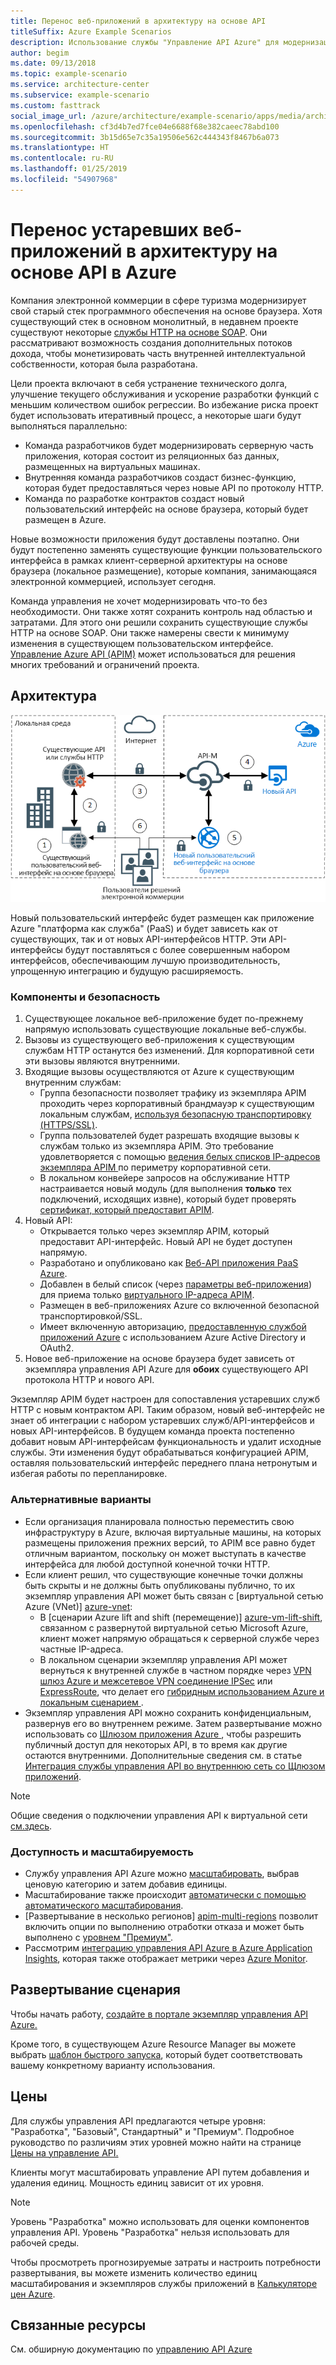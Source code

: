 ```yaml
---
title: Перенос веб-приложений в архитектуру на основе API
titleSuffix: Azure Example Scenarios
description: Использование службы "Управление API Azure" для модернизации устаревшего веб-приложения.
author: begim
ms.date: 09/13/2018
ms.topic: example-scenario
ms.service: architecture-center
ms.subservice: example-scenario
ms.custom: fasttrack
social_image_url: /azure/architecture/example-scenario/apps/media/architecture-apim-api-scenario.png
ms.openlocfilehash: cf3d4b7ed7fce04e6688f68e382caeec78abd100
ms.sourcegitcommit: 3b15d65e7c35a19506e562c444343f8467b6a073
ms.translationtype: HT
ms.contentlocale: ru-RU
ms.lasthandoff: 01/25/2019
ms.locfileid: "54907968"
---
```

# <a name="migrating-a-legacy-web-application-to-an-api-based-architecture-on-azure"></a>Перенос устаревших веб-приложений в архитектуру на основе API в Azure

Компания электронной коммерции в сфере туризма модернизирует свой старый стек программного обеспечения на основе браузера. Хотя существующий стек в основном монолитный, в недавнем проекте существуют некоторые [службы HTTP на основе SOAP][soap]. Они рассматривают возможность создания дополнительных потоков дохода, чтобы монетизировать часть внутренней интеллектуальной собственности, которая была разработана.

Цели проекта включают в себя устранение технического долга, улучшение текущего обслуживания и ускорение разработки функций с меньшим количеством ошибок регрессии. Во избежание риска проект будет использовать итеративный процесс, а некоторые шаги будут выполняться параллельно:

- Команда разработчиков будет модернизировать серверную часть приложения, которая состоит из реляционных баз данных, размещенных на виртуальных машинах.
- Внутренняя команда разработчиков создаст бизнес-функцию, которая будет предоставляться через новые API по протоколу HTTP.
- Команда по разработке контрактов создаст новый пользовательский интерфейс на основе браузера, который будет размещен в Azure.

Новые возможности приложения будут доставлены поэтапно. Они будут постепенно заменять существующие функции пользовательского интерфейса в рамках клиент-серверной архитектуры на основе браузера (локальное размещение), которые компания, занимающаяся электронной коммерцией, использует сегодня.

Команда управления не хочет модернизировать что-то без необходимости. Они также хотят сохранить контроль над областью и затратами. Для этого они решили сохранить существующие службы HTTP на основе SOAP. Они также намерены свести к минимуму изменения в существующем пользовательском интерфейсе. [Управление Azure API (APIM)][apim] может использоваться для решения многих требований и ограничений проекта.

## <a name="architecture"></a>Архитектура

![Схема архитектуры][architecture]

Новый пользовательский интерфейс будет размещен как приложение Azure "платформа как служба" (PaaS) и будет зависеть как от существующих, так и от новых API-интерфейсов HTTP. Эти API-интерфейсы будут поставляться с более совершенным набором интерфейсов, обеспечивающим лучшую производительность, упрощенную интеграцию и будущую расширяемость.

### <a name="components-and-security"></a>Компоненты и безопасность

1. Существующее локальное веб-приложение будет по-прежнему напрямую использовать существующие локальные веб-службы.
2. Вызовы из существующего веб-приложения к существующим службам HTTP останутся без изменений. Для корпоративной сети эти вызовы являются внутренними.
3. Входящие вызовы осуществляются от Azure к существующим внутренним службам:
    - Группа безопасности позволяет трафику из экземпляра APIM проходить через корпоративный брандмауэр к существующим локальным службам, [используя безопасную транспортировку (HTTPS/SSL)][apim-ssl].
    - Группа пользователей будет разрешать входящие вызовы к службам только из экземпляра APIM. Это требование удовлетворяется с помощью [ведения белых списков IP-адресов экземпляра APIM ][apim-whitelist-ip] по периметру корпоративной сети.
    - В локальном конвейере запросов на обслуживание HTTP настраивается новый модуль (для выполнения **только** тех подключений, исходящих извне), который будет проверять [сертификат, который предоставит APIM][apim-mutualcert-auth].
4. Новый API:
    - Открывается только через экземпляр APIM, который предоставит API-интерфейс. Новый API не будет доступен напрямую.
    - Разработано и опубликовано как [Веб-API приложения PaaS Azure][azure-api-apps].
    - Добавлен в белый список (через [параметры веб-приложения][azure-appservice-ip-restrict]) для приема только [виртуального IP-адреса APIM][apim-faq-vip].
    - Размещен в веб-приложениях Azure со включенной безопасной транспортировкой/SSL.
    - Имеет включенную авторизацию, [предоставленную службой приложений Azure][azure-appservice-auth] с использованием Azure Active Directory и OAuth2.
5. Новое веб-приложение на основе браузера будет зависеть от экземпляра управления API Azure для **обоих** существующего API протокола HTTP и нового API.

Экземпляр APIM будет настроен для сопоставления устаревших служб HTTP с новым контрактом API. Таким образом, новый веб-интерфейс не знает об интеграции с набором устаревших служб/API-интерфейсов и новых API-интерфейсов. В будущем команда проекта постепенно добавит новым API-интерфейсам функциональность и удалит исходные службы. Эти изменения будут обрабатываться конфигурацией APIM, оставляя пользовательский интерфейс переднего плана нетронутым и избегая работы по перепланировке.

### <a name="alternatives"></a>Альтернативные варианты

- Если организация планировала полностью переместить свою инфраструктуру в Azure, включая виртуальные машины, на которых размещены приложения прежних версий, то APIM все равно будет отличным вариантом, поскольку он может выступать в качестве интерфейса для любой доступной конечной точки HTTP.
- Если клиент решил, что существующие конечные точки должны быть скрыты и не должны быть опубликованы публично, то их экземпляр управления API может быть связан с [виртуальной сетью Azure (VNet)] [ azure-vnet]:
  - В [сценарии Azure lift and shift (перемещение)] [ azure-vm-lift-shift], связанном с развернутой виртуальной сетью Microsoft Azure, клиент может напрямую обращаться к серверной службе через частные IP-адреса.
  - В локальном сценарии экземпляр управления API может вернуться к внутренней службе в частном порядке через [VPN шлюз Azure и межсетевое VPN соединение IPSec][azure-vpn] или [ExpressRoute][azure-er], что делает его [гибридным использованием Azure и локальным сценарием ][azure-hybrid].
- Экземпляр управления API можно сохранить конфиденциальным, развернув его во внутреннем режиме. Затем развертывание можно использовать со [Шлюзом приложения Azure ][azure-appgw], чтобы разрешить публичный доступ для некоторых API, в то время как другие остаются внутренними. Дополнительные сведения см. в статье [Интеграция службы управления API во внутреннюю сеть со Щлюзом приложений][apim-vnet-internal].

> [!NOTE]
> Общие сведения о подключении управления API к виртуальной сети [см.здесь][apim-vnet].

### <a name="availability-and-scalability"></a>Доступность и масштабируемость

- Службу управления API Azure можно [масштабировать][apim-scaleout], выбрав ценовую категорию и затем добавив единицы.
- Масштабирование также происходит [автоматически с помощью автоматического масштабирования][apim-autoscale].
- [Развертывание в несколько регионов] [apim-multi-regions] позволит включить опции по выполнению отработки отказа и может быть выполнено с [уровнем "Премиум"][apim-pricing].
- Рассмотрим [интеграцию управления API Azure в Azure Application Insights][azure-apim-ai], которая также отображает метрики через [Azure Monitor][azure-mon].

## <a name="deploy-the-scenario"></a>Развертывание сценария

Чтобы начать работу, [создайте в портале экземпляр управления API Azure.][apim-create]

Кроме того, в существующем Azure Resource Manager вы можете выбрать [шаблон быстрого запуска][azure-quickstart-templates-apim], который будет соответствовать вашему конкретному варианту использования.

## <a name="pricing"></a>Цены

Для службы управления API предлагаются четыре уровня: "Разработка", "Базовый", Стандартный" и "Премиум". Подробное руководство по различиям этих уровней можно найти на странице [Цены на управление API.][apim-pricing]

Клиенты могут масштабировать управление API путем добавления и удаления единиц. Мощность единиц зависит от их уровня.

> [!NOTE]
> Уровень "Разработка" можно использовать для оценки компонентов управления API. Уровень "Разработка" нельзя использовать для рабочей среды.

Чтобы просмотреть прогнозируемые затраты и настроить потребности развертывания, вы можете изменить количество единиц масштабирования и экземпляров службы приложений в [Калькуляторе цен Azure][pricing-calculator].

## <a name="related-resources"></a>Связанные ресурсы

См. обширную документацию по [управлению API Azure][apim]

<!-- links -->

[architecture]: ./media/architecture-apim-api-scenario.png
[apim-create]: /azure/api-management/get-started-create-service-instance
[apim-git]: /azure/api-management/api-management-configuration-repository-git
[apim-multi-regions]: /azure/api-management/api-management-howto-deploy-multi-region
[apim-autoscale]: /azure/api-management/api-management-howto-autoscale
[apim-scaleout]: /azure/api-management/upgrade-and-scale
[azure-apim-ai]: /azure/api-management/api-management-howto-app-insights
[azure-ai]: /azure/application-insights/
[azure-mon]: /azure/monitoring-and-diagnostics/monitoring-overview
[azure-appgw]: /azure/application-gateway/application-gateway-introduction
[apim-vnet-internal]: /azure/api-management/api-management-howto-integrate-internal-vnet-appgateway
[apim-vnet]: /azure/api-management/api-management-using-with-vnet
[azure-hybrid]: /azure/architecture/reference-architectures/hybrid-networking/
[azure-er]: /azure/expressroute/expressroute-introduction
[azure-vpn]: /azure/vpn-gateway/vpn-gateway-howto-site-to-site-resource-manager-portal
[azure-vnet]: /azure/virtual-network/virtual-networks-overview
[azure-appservice-auth]: /azure/app-service/app-service-authentication-overview#identity-providers
[apim-faq-vip]: /azure/api-management/api-management-faq#is-the-api-management-gateway-ip-address-constant-can-i-use-it-in-firewall-rules
[azure-appservice-ip-restrict]: /azure/app-service/app-service-ip-restrictions
[azure-api-apps]: /azure/app-service/
[apim-ssl]: /azure/api-management/api-management-howto-manage-protocols-ciphers
[apim-mutualcert-auth]: /azure/api-management/api-management-howto-mutual-certificates
[apim-whitelist-ip]: /azure/api-management/api-management-faq#is-the-api-management-gateway-ip-address-constant-can-i-use-it-in-firewall-rules
[anti-corruption-layer-pattern]: /azure/architecture/patterns/anti-corruption-layer
[apim]: /azure/api-management/api-management-key-concepts
[apim-api-design-guidance]: /azure/architecture/best-practices/api-design
[visualstudio-youtube-solid-design]: https://youtu.be/agkWYPUcLpg
[azure-vm-lift-shift]: https://azure.microsoft.com/resources/azure-virtual-datacenter-lift-and-shift-guide/
[standard-pricing-calc]: https://azure.com/e/
[premium-pricing-calc]: https://azure.com/e/
[apim-pricing]: https://azure.microsoft.com/pricing/details/api-management/
[azure-quickstart-templates-apim]: https://azure.microsoft.com/resources/templates/?term=API+Management&pageNumber=1
[soap]: https://en.wikipedia.org/wiki/SOAP
[pricing-calculator]: https://azure.com/e/0e916a861fac464db61342d378cc0bd6
